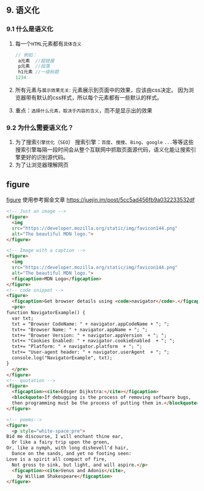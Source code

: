 ## 9. 语义化

### 9.1 什么是语义化

1. 每一个`HTML`元素都有`具体含义`

   ```js
   // 例如：
   	a元素  //超链接
   	p元素  //段落
   	h1元素 //一级标题
   1234
   ```

2. 所有元素与`展示效果无关`:
   元素展示到页面中的效果，应该由css决定。
   因为浏览器带有默认的css样式，所以每个元素都有一些默认的样式。

3. 重点：`选择什么元素，取决于内容的含义`，而不是显示出的效果

### 9.2 为什么需要语义化？

1. 为了搜索`引擎优化`（`SEO`）
   搜索引擎：`百度`、`搜搜`、`Bing`、`google` `...`等等这些搜索引擎每隔一段时间会从整个互联网中抓取页面源代码，语义化能让搜索引擎更好的识别源代码。
2. 为了让浏览器理解网页



## figure

[figure](https://developer.mozilla.org/en-US/docs/Web/HTML/Element/figure)
使用参考掘金文章
https://juejin.im/post/5cc5ad456fb9a032233532df

```html
<!-- Just an image -->
<figure>
  <img
  src="https://developer.mozilla.org/static/img/favicon144.png"
  alt="The beautiful MDN logo.">
</figure>

<!-- Image with a caption -->
<figure>
  <img
  src="https://developer.mozilla.org/static/img/favicon144.png"
  alt="The beautiful MDN logo.">
  <figcaption>MDN Logo</figcaption>
</figure>
<!-- code snippet -->
<figure>
  <figcaption>Get browser details using <code>navigator</code>.</figcaption>
  <pre>
function NavigatorExample() {
  var txt;
  txt = "Browser CodeName: " + navigator.appCodeName + "; ";
  txt+= "Browser Name: " + navigator.appName + "; ";
  txt+= "Browser Version: " + navigator.appVersion  + "; ";
  txt+= "Cookies Enabled: " + navigator.cookieEnabled  + "; ";
  txt+= "Platform: " + navigator.platform  + "; ";
  txt+= "User-agent header: " + navigator.userAgent  + "; ";
  console.log("NavigatorExample", txt);
}
  </pre>
</figure>
<!-- quotation -->
<figure>
  <figcaption><cite>Edsger Dijkstra:</cite></figcaption>
  <blockquote>If debugging is the process of removing software bugs,
  then programming must be the process of putting them in.</blockquote>
</figure>

<!-- poems-->
<figure>
  <p style="white-space:pre">
Bid me discourse, I will enchant thine ear,
  Or like a fairy trip upon the green,
Or, like a nymph, with long dishevell'd hair,
  Dance on the sands, and yet no footing seen:
Love is a spirit all compact of fire,
  Not gross to sink, but light, and will aspire.</p>
  <figcaption><cite>Venus and Adonis</cite>,
    by William Shakespeare</figcaption>
</figure>
```